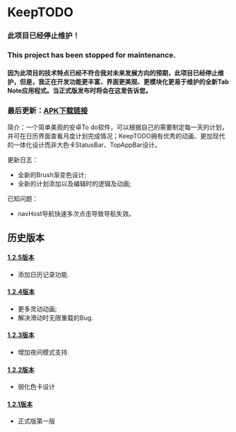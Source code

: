 # KeepTODO

### 此项目已经停止维护！
### This project has been stopped for maintenance.
#### 因为此项目的技术特点已经不符合我对未来发展方向的预期，此项目已经停止维护，但是，我正在开发功能更丰富、界面更美观、更模块化更易于维护的全新Tab Note应用程式。当正式版发布时将会在这里告诉您。

### 最后更新：[APK下载链接](https://github.com/Huang-Ifei/KeepTODO/releases/tag/1.2.6)

简介：一个简单美观的安卓To do软件，可以根据自己的需要制定每一天的计划，并可在日历界面查看月度计划完成情况；KeepTODO拥有优秀的动画、更加现代的一体化设计而非大色卡StatusBar、TopAppBar设计。

更新日志：
* 全新的Brush渐变色设计;
* 全新的计划添加以及编辑时的逻辑及动画;

已知问题：
* navHost导航快速多次点击导致导航失效。

## 历史版本

#### [1.2.5版本](https://github.com/Huang-Ifei/KeepTODO/blob/main/app/release/KeepTODO1.2.5.apk)
* 添加日历记录功能.

#### [1.2.4版本](https://github.com/Huang-Ifei/KeepTODO/blob/main/app/release/KeepTODO1.2.4.apk)
* 更多灵动动画;
* 解决滑动时无限重载的Bug.

#### [1.2.3版本](https://github.com/Huang-Ifei/KeepTODO/blob/main/app/release/KeepTODO1.2.3.apk)
* 增加夜间模式支持.

#### [1.2.2版本](https://github.com/Huang-Ifei/KeepTODO/blob/main/app/release/KeepTODO1.2.2.apk)
* 弱化色卡设计

#### [1.2.1版本](https://github.com/Huang-Ifei/KeepTODO/blob/main/app/release/KeepTODO1.2.1.apk)
* 正式版第一版
